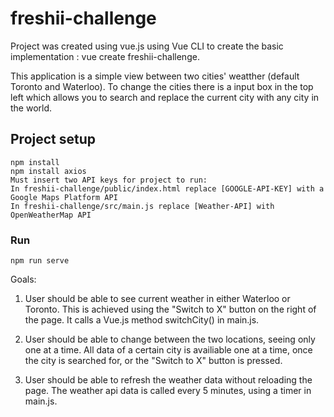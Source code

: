 # freshii-challenge

Project was created using vue.js using Vue CLI to create the basic implementation : vue create freshii-challenge.

This application is a simple view between two cities' weatther (default Toronto and Waterloo).
To change the cities there is a input box in the top left which allows you to search and replace the current city with any city in the world.

## Project setup
```
npm install
npm install axios
Must insert two API keys for project to run:
In freshii-challenge/public/index.html replace [GOOGLE-API-KEY] with a Google Maps Platform API
In freshii-challenge/src/main.js replace [Weather-API] with OpenWeatherMap API
```

### Run
```
npm run serve
```

Goals:
1. User should be able to see current weather in either Waterloo or Toronto.
This is achieved using the "Switch to X" button on the right of the page. It calls a Vue.js method switchCity() in main.js.

2. User should be able to change between the two locations, seeing only one at a time.
All data of a certain city is availiable one at a time, once the city is searched for, or the "Switch to X" button is pressed.

3. User should be able to refresh the weather data without reloading the page.
The weather api data is called every 5 minutes, using a timer in main.js.
